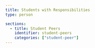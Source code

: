 ```yaml
---
title: Students with Responsibilities
type: person

sections:
  - title: Student Peers
    identifier: student-peers
    categories: ["student-peer"]
---
```

